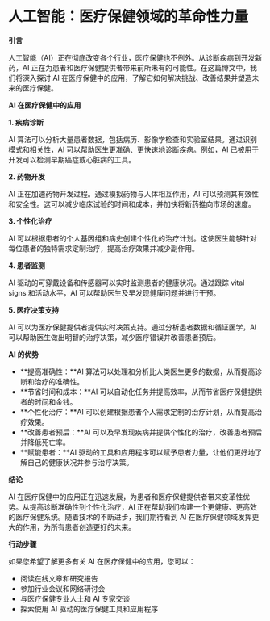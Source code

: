 # 人工智能：医疗保健领域的革命性力量

**引言**

人工智能（AI）正在彻底改变各个行业，医疗保健也不例外。从诊断疾病到开发新药，AI 正在为患者和医疗保健提供者带来前所未有的可能性。在这篇博文中，我们将深入探讨 AI 在医疗保健中的应用，了解它如何解决挑战、改善结果并塑造未来的医疗保健。

**AI 在医疗保健中的应用**

**1. 疾病诊断**

AI 算法可以分析大量患者数据，包括病历、影像学检查和实验室结果。通过识别模式和相关性，AI 可以帮助医生更准确、更快速地诊断疾病。例如，AI 已被用于开发可以检测早期癌症或心脏病的工具。

**2. 药物开发**

AI 正在加速药物开发过程。通过模拟药物与人体相互作用，AI 可以预测其有效性和安全性。这可以减少临床试验的时间和成本，并加快将新药推向市场的速度。

**3. 个性化治疗**

AI 可以根据患者的个人基因组和病史创建个性化的治疗计划。这使医生能够针对每位患者的独特需求定制治疗，提高治疗效果并减少副作用。

**4. 患者监测**

AI 驱动的可穿戴设备和传感器可以实时监测患者的健康状况。通过跟踪 vital signs 和活动水平，AI 可以帮助医生及早发现健康问题并进行干预。

**5. 医疗决策支持**

AI 可以为医疗保健提供者提供实时决策支持。通过分析患者数据和循证医学，AI 可以帮助医生做出明智的治疗决策，减少医疗错误并改善患者预后。

**AI 的优势**

* **提高准确性：**AI 算法可以处理和分析比人类医生更多的数据，从而提高诊断和治疗的准确性。
* **节省时间和成本：**AI 可以自动化任务并提高效率，从而节省医疗保健提供者的时间和金钱。
* **个性化治疗：**AI 可以创建根据患者个人需求定制的治疗计划，从而提高治疗效果。
* **改善患者预后：**AI 可以及早发现疾病并提供个性化的治疗，改善患者预后并降低死亡率。
* **赋能患者：**AI 驱动的工具和应用程序可以赋予患者力量，让他们更好地了解自己的健康状况并参与治疗决策。

**结论**

AI 在医疗保健中的应用正在迅速发展，为患者和医疗保健提供者带来变革性优势。从提高诊断准确性到个性化治疗，AI 正在帮助我们构建一个更健康、更高效的医疗保健系统。随着技术的不断进步，我们期待看到 AI 在医疗保健领域发挥更大的作用，为所有患者创造更好的未来。

**行动步骤**

如果您希望了解更多有关 AI 在医疗保健中的应用，您可以：

* 阅读在线文章和研究报告
* 参加行业会议和网络研讨会
* 与医疗保健专业人士和 AI 专家交谈
* 探索使用 AI 驱动的医疗保健工具和应用程序

